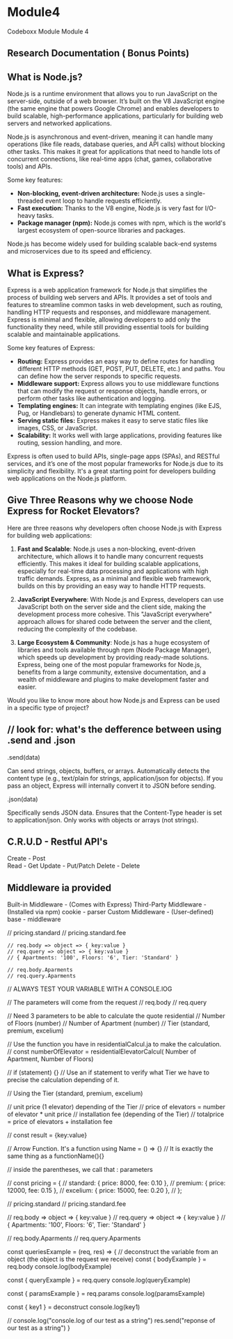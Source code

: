 # Module4
Codeboxx Module Module 4

## Research Documentation ( Bonus Points)

## What is Node.js?
Node.js is a runtime environment that allows you to run JavaScript on the server-side, outside of a web browser. It’s built on the V8 JavaScript engine (the same engine that powers Google Chrome) and enables developers to build scalable, high-performance applications, particularly for building web servers and networked applications.

Node.js is asynchronous and event-driven, meaning it can handle many operations (like file reads, database queries, and API calls) without blocking other tasks. This makes it great for applications that need to handle lots of concurrent connections, like real-time apps (chat, games, collaborative tools) and APIs.

Some key features:
- **Non-blocking, event-driven architecture:** Node.js uses a single-threaded event loop to handle requests efficiently.
- **Fast execution:** Thanks to the V8 engine, Node.js is very fast for I/O-heavy tasks.
- **Package manager (npm):** Node.js comes with npm, which is the world's largest ecosystem of open-source libraries and packages.

Node.js has become widely used for building scalable back-end systems and microservices due to its speed and efficiency.

## What is Express? 
Express is a web application framework for Node.js that simplifies the process of building web servers and APIs. It provides a set of tools and features to streamline common tasks in web development, such as routing, handling HTTP requests and responses, and middleware management. Express is minimal and flexible, allowing developers to add only the functionality they need, while still providing essential tools for building scalable and maintainable applications.

Some key features of Express:
- **Routing:** Express provides an easy way to define routes for handling different HTTP methods (GET, POST, PUT, DELETE, etc.) and paths. You can define how the server responds to specific requests.
- **Middleware support:** Express allows you to use middleware functions that can modify the request or response objects, handle errors, or perform other tasks like authentication and logging.
- **Templating engines:** It can integrate with templating engines (like EJS, Pug, or Handlebars) to generate dynamic HTML content.
- **Serving static files:** Express makes it easy to serve static files like images, CSS, or JavaScript.
- **Scalability:** It works well with large applications, providing features like routing, session handling, and more.

Express is often used to build APIs, single-page apps (SPAs), and RESTful services, and it’s one of the most popular frameworks for Node.js due to its simplicity and flexibility. It's a great starting point for developers building web applications on the Node.js platform.

## Give Three Reasons why we choose Node Express for Rocket Elevators? 
Here are three reasons why developers often choose Node.js with Express for building web applications:

1. **Fast and Scalable**: Node.js uses a non-blocking, event-driven architecture, which allows it to handle many concurrent requests efficiently. This makes it ideal for building scalable applications, especially for real-time data processing and applications with high traffic demands. Express, as a minimal and flexible web framework, builds on this by providing an easy way to handle HTTP requests.

2. **JavaScript Everywhere**: With Node.js and Express, developers can use JavaScript both on the server side and the client side, making the development process more cohesive. This "JavaScript everywhere" approach allows for shared code between the server and the client, reducing the complexity of the codebase.

3. **Large Ecosystem & Community**: Node.js has a huge ecosystem of libraries and tools available through npm (Node Package Manager), which speeds up development by providing ready-made solutions. Express, being one of the most popular frameworks for Node.js, benefits from a large community, extensive documentation, and a wealth of middleware and plugins to make development faster and easier.

Would you like to know more about how Node.js and Express can be used in a specific type of project?



## // look for: what's the defference between using .send and .json

.send(data)

Can send strings, objects, buffers, or arrays.
Automatically detects the content type (e.g., text/plain for strings, application/json for objects).
If you pass an object, Express will internally convert it to JSON before sending.

.json(data)

Specifically sends JSON data.
Ensures that the Content-Type header is set to application/json.
Only works with objects or arrays (not strings).

## C.R.U.D - Restful API's
Create - Post   
Read - Get
Update - Put/Patch
Delete - Delete

## Middleware ia provided 
Built-in Middleware - (Comes with Express)
Third-Party Middleware - (Installed via npm) cookie - parser
Custom Middleware - (User-defined) base - middleware

// pricing.standard
    // pricing.standard.fee
    
    // req.body => object => { key:value }
    // req.query => object => { key:value }
    // { Apartments: '100', Floors: '6', Tier: 'Standard' }
    
    // req.body.Aparments
    // req.query.Aparments
  // ALWAYS TEST YOUR VARIABLE WITH A CONSOLE.lOG

  // The parameters will come from the request
    // req.body
    // req.query

  // Need 3 parameters to be able to calculate the quote residential
    // Number of Floors (number)
    // Number of Apartment (number)
    // Tier (standard, premium, excelium)

  // Use the function you have in residentialCalcul.ja to make the calculation.
  // const numberOfElevator = residentialElevatorCalcul( Number of Apartment, Number of Floors)

  // if (statement) {}
  // Use an if statement to verify what Tier we have to precise the calculation depending of it.

  // Using the Tier (standard, premium, excelium)

  // unit price (1 elevator) depending of the Tier
  // price of elevators = number of elevator * unit price
  // installation fee (depending of the Tier)
  // totalprice = price of elevators + installation fee 

  // const result = {key:value} 


// Arrow Function. It's a function using Name = () => {}
// It is exactly the same thing as a functionName(){}

// inside the parentheses, we call that : parameters

// const pricing = {
//    standard: { price: 8000, fee: 0.10 },
//    premium: { price: 12000, fee: 0.15 },
//    excelium: { price: 15000, fee: 0.20 },
// };

// pricing.standard
// pricing.standard.fee

// req.body => object => { key:value }
// req.query => object => { key:value }
// { Apartments: '100', Floors: '6', Tier: 'Standard' }

// req.body.Aparments
// req.query.Aparments

const queriesExample = (req, res) => {
  // deconstruct the variable from an object (the object is the request we receive)
  const { bodyExample } = req.body
  console.log(bodyExample)

  const { queryExample } = req.query
  console.log(queryExample)

  const { paramsExample } = req.params
  console.log(paramsExample)

  const { key1 } = deconstruct
  console.log(key1)

  // console.log("console.log of our test as a string")
  res.send("reponse of our test as a string")
}
